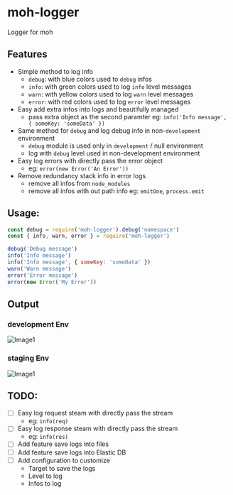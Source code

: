 # moh-logger
Logger for moh


## Features

* Simple method to log info
    * `debug`: with blue colors used to `debug` infos
    * `info`: with green colors used to log `info` level messages
    * `warn`: with yellow colors used to log `warn` level messages
    * `error`: with red colors used to log `error` level messages
* Easy add extra infos into logs and beautifully managed
    * pass extra object as the second paramter eg: `info('Info message', { someKey: 'someData' })`
* Same method for `debug` and log debug info in non-`development` environment
    * `debug` module is used only in `development` / null environment
    * log with `debug` level used in non-development environment
* Easy log errors with directly pass the error object
    * eg: `error(new Error('An Error'))`
* Remove redundancy stack info in error logs
    * remove all infos from `node_modules`
    * remove all infos with out path info eg: `emitOne`, `process.emit`

## Usage:
```js
const debug = require('moh-logger').debug('namespace')
const { info, warn, error } = require('moh-logger')

debug('Debug message')
info('Info message')
info('Info message', { someKey: 'someData' })
warn('Warn message')
error('Error message')
error(new Error('My Error'))
```

## Output

### development Env
![Image1](https://user-images.githubusercontent.com/2676686/30752547-2e959c9a-9fef-11e7-992f-e28f7803ccc0.png)

### staging Env
![Image1](https://user-images.githubusercontent.com/2676686/30752553-328d7a2a-9fef-11e7-92d7-e22da2813fd3.png)

## TODO:
- [ ] Easy log request steam with directly pass the stream
    * eg: `info(req)`
- [ ] Easy log response steam with directly pass the stream
    * eg: `info(res)`
- [ ] Add feature save logs into files
- [ ] Add feature save logs into Elastic DB
- [ ] Add configuration to customize
    * Target to save the logs
    * Level to log 
    * Infos to log